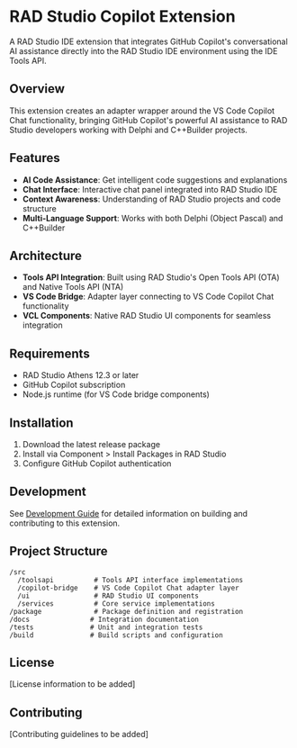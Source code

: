 # RAD Studio Copilot Extension

A RAD Studio IDE extension that integrates GitHub Copilot's conversational AI assistance directly into the RAD Studio IDE environment using the IDE Tools API.

## Overview

This extension creates an adapter wrapper around the VS Code Copilot Chat functionality, bringing GitHub Copilot's powerful AI assistance to RAD Studio developers working with Delphi and C++Builder projects.

## Features

- **AI Code Assistance**: Get intelligent code suggestions and explanations
- **Chat Interface**: Interactive chat panel integrated into RAD Studio IDE
- **Context Awareness**: Understanding of RAD Studio projects and code structure
- **Multi-Language Support**: Works with both Delphi (Object Pascal) and C++Builder

## Architecture

- **Tools API Integration**: Built using RAD Studio's Open Tools API (OTA) and Native Tools API (NTA)
- **VS Code Bridge**: Adapter layer connecting to VS Code Copilot Chat functionality
- **VCL Components**: Native RAD Studio UI components for seamless integration

## Requirements

- RAD Studio Athens 12.3 or later
- GitHub Copilot subscription
- Node.js runtime (for VS Code bridge components)

## Installation

1. Download the latest release package
2. Install via Component > Install Packages in RAD Studio
3. Configure GitHub Copilot authentication

## Development

See [Development Guide](docs/development.md) for detailed information on building and contributing to this extension.

## Project Structure

```
/src
  /toolsapi          # Tools API interface implementations
  /copilot-bridge    # VS Code Copilot Chat adapter layer
  /ui                # RAD Studio UI components
  /services          # Core service implementations
/package             # Package definition and registration
/docs               # Integration documentation
/tests              # Unit and integration tests
/build              # Build scripts and configuration
```

## License

[License information to be added]

## Contributing

[Contributing guidelines to be added]
